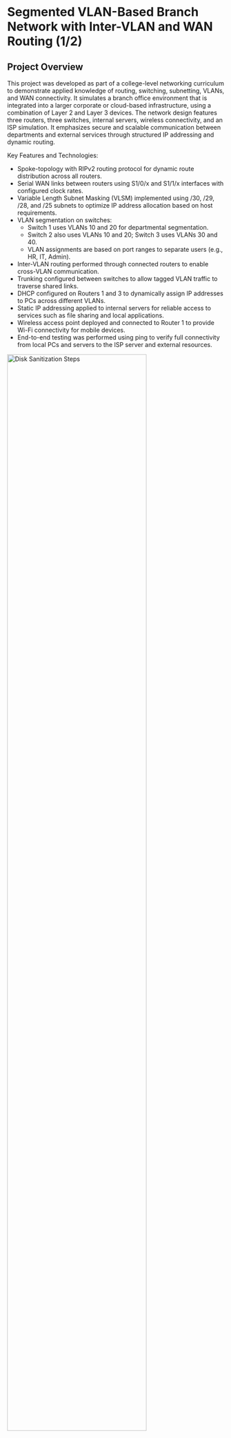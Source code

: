 <h1>Segmented VLAN-Based Branch Network with Inter-VLAN and WAN Routing (1/2)</h1>

<h2>Project Overview</h2>
This project was developed as part of a college-level networking curriculum to demonstrate applied knowledge of routing, switching, subnetting, VLANs, and WAN connectivity. It simulates a branch office environment that is integrated into a larger corporate or cloud-based infrastructure, using a combination of Layer 2 and Layer 3 devices.
The network design features three routers, three switches, internal servers, wireless connectivity, and an ISP simulation. It emphasizes secure and scalable communication between departments and external services through structured IP addressing and dynamic routing.

Key Features and Technologies:

-	Spoke-topology with RIPv2 routing protocol for dynamic route distribution across all routers.
-	Serial WAN links between routers using S1/0/x and S1/1/x interfaces with configured clock rates.
-	Variable Length Subnet Masking (VLSM) implemented using /30, /29, /28, and /25 subnets to optimize IP address allocation based on host requirements.
-	VLAN segmentation on switches:
    -	Switch 1 uses VLANs 10 and 20 for departmental segmentation.
    -	Switch 2 also uses VLANs 10 and 20; Switch 3 uses VLANs 30 and 40.
    -	VLAN assignments are based on port ranges to separate users (e.g., HR, IT, Admin).
-	Inter-VLAN routing performed through connected routers to enable cross-VLAN communication.
-	Trunking configured between switches to allow tagged VLAN traffic to traverse shared links.
-	DHCP configured on Routers 1 and 3 to dynamically assign IP addresses to PCs across different VLANs.
-	Static IP addressing applied to internal servers for reliable access to services such as file sharing and local applications.
-	Wireless access point deployed and connected to Router 1 to provide Wi-Fi connectivity for mobile devices.
-	End-to-end testing was performed using ping to verify full connectivity from local PCs and servers to the ISP server and external resources.

<img src="https://github.com/jessies98/networking1.3/blob/main/images/Picture1.png" height="80%" width="80%" alt="Disk Sanitization Steps"/>

<br />
<h2>Project walk-through:</h2>
Starting off the project, we are provided an internet connection that simulates an ISP. Server.com is the ISP server with an address of 11.1.1.10/24
<img src="https://github.com/jessies98/Networking1.3/blob/main/images/Picture2.png" height="60%" width="60%" alt="Disk Sanitization Steps"/>
<br />
<br />
Next, we will set up the physical layout of the network equipment. A network rack will hold three routers, three switches, two server, and a wireless router with a phone connected to the access point. while a nearby workstation table will include four computers for end-user access and testing. <br/>
<img src="https://github.com/jessies98/Networking1.3/blob/main/images/Picture3.png" height="80%" width="80%" alt="Disk Sanitization Steps"/>
<br />
<br />
Next we will add serial ports to all router before wiring the network <br/>
<img src="https://github.com/jessies98/Networking1.3/blob/main/images/Picture4.png" height="80%" width="80%" alt="Disk Sanitization Steps"/>
<br />
<br />
Next, we will begin wiring the network, starting with the routers. Serial cables will be used to connect the routers, with interface S1/0/1 designated as the clock rate interface for synchronous communication.

Router and Switch Connections:

-	Router 1 will connect to both Router 2 and Router 3 via serial interfaces. It will also connect to the ISP through G0/0/0, and to a wireless access point using G0/0/1.
-	Router 2 will connect to Router 1 and Router 3 via serial interfaces, and will be linked to Switch 1 through its Gigabit Ethernet port.
-	Router 3 will connect to Router 1 and Router 2 via serial interfaces, and will also be connected to Switch 2 via G0/0/0.
Switch Connections and VLAN Setup:
-	Switch 2 and Switch 3 will be connected using a trunk link to allow multiple VLANs to pass between them.
-	Switch 2 will be configured with:
    -	VLAN 10 for ports F0/1–F0/11
    -	VLAN 20 for ports F0/12–F0/24
-	Switch 3 will be configured with:
    -	VLAN 30 for ports F0/1–F0/11
    -	VLAN 40 for ports F0/12–F0/24
-	Each PC will be assigned to the appropriate VLAN based on its physical port and department.
-	Switch 1 will also be configured with VLANs 10 and 20, using a different subnet than Switch 2. It will connect to internal servers, each assigned to a separate VLAN.
<img src="https://github.com/jessies98/Networking1.3/blob/main/images/Picture5.png" height="80%" width="80%" alt="Disk Sanitization Steps"/>
<img src="https://github.com/jessies98/Networking1.3/blob/main/images/Picture6.png" height="80%" width="80%" alt="Disk Sanitization Steps"/>
 <br />
<br />
Now it's time to configure the routers and bring all interfaces online. Each router’s serial interface (S1/0/1) will be configured with a clock rate of 500,000 to support synchronous communication on point-to-point WAN links.
To efficiently assign IP addresses across the network, we are implementing Variable Length Subnet Masking (VLSM). This allows us to allocate IP space based on the size and needs of each subnet:

-	/30 subnet: Used for point-to-point links for our routers, providing 4 total IPs and 2 usable addresses.
-	/29 subnet: Provides 8 total IPs and 6 usable addresses 
-	/28 subnet: Offers 16 total IPs with 14 usable addresses 
-	/25 subnet: Provides 128 total IPs and 126 usable addresses   <br/>
<img src="https://github.com/jessies98/Networking1.3/blob/main/images/Picture7.png" height="80%" width="80%" alt="Disk Sanitization Steps"/>
 <br />
<br />
After bringing the router interfaces online, I proceeded to assign the appropriate IP addresses to each router interface. <br/>
<img src="https://github.com/jessies98/Networking1.3/blob/main/images/Picture8.png" height="80%" width="80%" alt="Disk Sanitization Steps"/>
<img src="https://github.com/jessies98/Networking1.3/blob/main/images/Picture9.png" height="80%" width="80%" alt="Disk Sanitization Steps"/>
<img src="https://github.com/jessies98/Networking1.3/blob/main/images/Picture10.png" height="80%" width="80%" alt="Disk Sanitization Steps"/>
<br />
<br />
Next, I configured the switches to support VLAN segmentation and trunking.

-	Switch 1 was divided into VLAN 10 and VLAN 20, with ports F0/1–F0/11 assigned to VLAN 10 and F0/12–F0/24 assigned to VLAN 20.
-	Switches 2 and 3 had their Gigabit ports configured as trunk ports to allow VLAN traffic to pass between switches.
-	Switch 2 was also configured with VLAN 10 and VLAN 20 using the same port ranges: F0/1–F0/11 for VLAN 10 and F0/12–F0/24 for VLAN 20.
-	Switch 3 was configured with VLAN 30 on ports F0/1–F0/11 and VLAN 40 on ports F0/12–F0/24.
  <br/>
<img src="https://github.com/jessies98/Networking1.3/blob/main/images/Picture11.png" height="80%" width="80%" alt="Disk Sanitization Steps"/>
<img src="https://github.com/jessies98/Networking1.3/blob/main/images/Picture12.png" height="80%" width="80%" alt="Disk Sanitization Steps"/>
<img src="https://github.com/jessies98/Networking1.3/blob/main/images/Picture13.png" height="80%" width="80%" alt="Disk Sanitization Steps"/>
<br />
<br />
I configured DHCP on Router 3 to automatically assign IP addresses to all connected computers within its network segment. Additionally, DHCP was set up on Router 1 to provide dynamic IP address allocation for devices on its side of the network. The DNS server used by all clients is located on the ISP server at IP address 11.1.1.10. After configuration, all computers successfully received IP addresses via DHCP.<br/>
<img src="https://github.com/jessies98/Networking1.3/blob/main/images/Picture14.png" height="80%" width="80%" alt="Disk Sanitization Steps"/>
<img src="https://github.com/jessies98/Networking1.3/blob/main/images/Picture15.png" height="80%" width="80%" alt="Disk Sanitization Steps"/>
<img src="https://github.com/jessies98/Networking1.3/blob/main/images/Picture16.png" height="80%" width="80%" alt="Disk Sanitization Steps"/>
<img src="https://github.com/jessies98/Networking1.3/blob/main/images/Picture17.png" height="80%" width="80%" alt="Disk Sanitization Steps"/>
<br />
<br />
Static IP addresses were manually assigned to all servers to ensure consistent identification, stable connectivity, and reliable access to network services.
<br/>
<img src="https://github.com/jessies98/Networking1.3/blob/main/images/Picture18.png" height="80%" width="80%" alt="Disk Sanitization Steps"/>
<img src="https://github.com/jessies98/Networking1.3/blob/main/images/Picture19.png" height="80%" width="80%" alt="Disk Sanitization Steps"/>
<br />
<br />
RIPv2 was selected as the routing protocol for all routers to enable dynamic route exchange and maintain up-to-date routing tables across the entire network.     
<br/>
<img src="https://github.com/jessies98/Networking1.3/blob/main/images/Picture20.png" height="80%" width="80%" alt="Disk Sanitization Steps"/>
<img src="https://github.com/jessies98/Networking1.3/blob/main/images/Picture21.png" height="80%" width="80%" alt="Disk Sanitization Steps"/>
<img src="https://github.com/jessies98/Networking1.3/blob/main/images/Picture22.png" height="80%" width="80%" alt="Disk Sanitization Steps"/>
 <br />
<br />
Next, we set up the wireless router by accessing its web-based GUI through a smartphone to complete the configuration.  
<br/>
<img src="https://github.com/jessies98/Networking1.3/blob/main/images/Picture23.png" height="80%" width="80%" alt="Disk Sanitization Steps"/>
<img src="https://github.com/jessies98/Networking1.3/blob/main/images/Picture24.png" height="80%" width="80%" alt="Disk Sanitization Steps"/>
<br />
<br />
A connectivity test was performed from the smartphone to the ISP server to verify that the wireless router was properly connected to the network and providing internet access. 
<br/>
<img src="https://github.com/jessies98/Networking1.3/blob/main/images/Picture25.png" height="80%" width="80%" alt="Disk Sanitization Steps"/>
<br />
<br />
Lastly, we performed a connectivity test from all computers and servers to verify successful communication with the ISP server at IP address 11.1.1.10. We also confirmed internal network functionality by testing communication between the computers and the locally hosted server.  
<br/>
<img src="https://github.com/jessies98/Networking1.3/blob/main/images/Picture26.png" height="80%" width="80%" alt="Disk Sanitization Steps"/>
<img src="https://github.com/jessies98/Networking1.3/blob/main/images/Picture27.png" height="80%" width="80%" alt="Disk Sanitization Steps"/>
<br />
<br />
A connectivity test was performed to verify communication between the client devices and the internal servers.
<br/>
<img src="https://github.com/jessies98/Networking1.3/blob/main/images/Picture28.png" height="80%" width="80%" alt="Disk Sanitization Steps"/>
<br />
<br />
